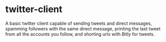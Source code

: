 # twitter-client

A basic twitter client capable of sending tweets and direct messages, spamming followers with the same direct message,
printing the last tweet from all the accounts you follow, and shorting urls with Bitly for tweets.
